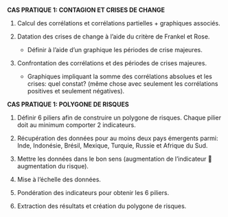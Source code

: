 **CAS PRATIQUE 1: CONTAGION ET CRISES DE CHANGE**

1) Calcul des corrélations et corrélations partielles + graphiques associés.

2) Datation des crises de change à l’aide du critère de Frankel et Rose.

	- Définir à l’aide d’un graphique les périodes de crise majeures.
 
3) Confrontation des corrélations et des périodes de crises majeures.

	- Graphiques impliquant la somme des corrélations absolues et les crises: quel constat? (même chose avec seulement les corrélations positives et seulement négatives).


**CAS PRATIQUE 1: POLYGONE DE RISQUES**

1) Définir 6 piliers afin de construire un polygone de risques. Chaque pilier doit au minimum comporter 2 indicateurs.

2) Récupération des données pour au moins deux pays émergents parmi: Inde, Indonésie, Brésil, Mexique, Turquie, Russie et Afrique du Sud.

3) Mettre les données dans le bon sens (augmentation de l’indicateur  augmentation du risque).

4) Mise à l’échelle des données.

5) Pondération des indicateurs pour obtenir les 6 piliers.

6) Extraction des résultats et création du polygone de risques.




